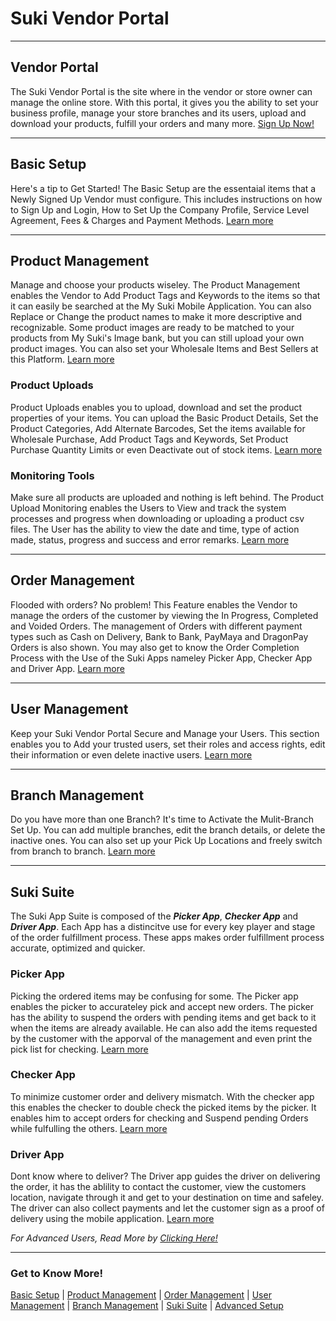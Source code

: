 
Suki Vendor Portal
=======

---
Vendor Portal
----------
The Suki Vendor Portal is the site where in the vendor or store owner can manage the online store. With this portal, it gives you the ability to set your business profile, manage your store branches and its users, upload and download your products, fulfill your orders and many more. [Sign Up Now!](https://suki.io/)

---
Basic Setup
----------
Here's a tip to Get Started! The Basic Setup are the essentaial items that a Newly Signed Up Vendor must configure. This includes instructions on how to Sign Up and Login, How to Set Up the Company Profile, Service Level Agreement, Fees & Charges and Payment Methods. [Learn more](basicsetup.md) 

---
Product Management
----------

Manage and choose your products wiseley. The Product Management enables the Vendor to Add Product Tags and Keywords to the items so that it can easily be searched at the My Suki Mobile Application. You can also Replace or Change the product names to make it more descriptive and recognizable. Some product images are ready to be matched to your products from My Suki's Image bank, but you can still upload your own product images. You can also set your Wholesale Items and Best Sellers at this Platform. [Learn more](productmanagement.md)

### Product Uploads
Product Uploads enables you to upload, download and set the product properties of your items. You can upload the Basic Product Details, Set the Product Categories, Add Alternate Barcodes, Set the items available for Wholesale Purchase, Add Product Tags and Keywords, Set Product Purchase Quantity Limits or even Deactivate out of stock items. [Learn more](productuploads.md)

### Monitoring Tools
Make sure all products are uploaded and nothing is left behind. The Product Upload Monitoring enables the Users to View and track the system processes and progress when downloading or uploading a product csv files. The User has the ability to view the date and time, type of action made, status, progress and success and error remarks. [Learn more](systemmonitoring.md)

---
Order Management
----------
Flooded with orders? No problem! This Feature enables the Vendor to manage the orders of the customer by viewing the In Progress, Completed and Voided Orders. The management of Orders with different payment types such as Cash on Delivery, Bank to Bank, PayMaya and DragonPay Orders is also shown. You may also get to know the Order Completion Process with the Use of the Suki Apps nameley Picker App, Checker App and Driver App. [Learn more](ordermanagement.md)

---
User Management
----------
Keep your Suki Vendor Portal Secure and Manage your Users. This section enables you to Add your trusted users, set their roles and access rights, edit their information or even delete inactive users. [Learn more](usermanagement.md)

---
Branch Management
----------
Do you have more than one Branch? It's time to Activate the Mulit-Branch Set Up. You can add multiple branches, edit the branch details, or delete the inactive ones. You can also set up your Pick Up Locations and freely switch from branch to branch. [Learn more](branchmanagement.md)

---
Suki Suite
----------
The Suki App Suite is composed of the ***Picker App***, ***Checker App*** and ***Driver App***. Each App has a distincitve use for every key player and stage of the order fulfillment process. These apps makes order fulfillment process accurate, optimized and quicker.

### Picker App
Picking the ordered items may be confusing for some. The Picker app enables the picker to accurateley pick and accept new orders. The picker has the ability to suspend the orders with pending items and get back to it when the items are already available. He can also add the items requested by the customer with the apporval of the management and even print the pick list for checking. [Learn more](picker.md)

### Checker App
To minimize customer order and delivery mismatch. With the checker app this enables the checker to double check the picked items by the picker. It enables him to accept orders for checking and Suspend pending Orders while fulfulling the others. [Learn more](checker.md)

### Driver App
Dont know where to deliver? The Driver app guides the driver on delivering the order, it has the ablility to contact the customer, view the customers location, navigate through it and get to your destination on time and safeley. The driver can also collect payments and let the customer sign as a proof of delivery using the mobile application. [Learn more](driver.md)

*For Advanced Users, Read More by [Clicking Here!](/vendors/advancedsetup.md)*

---
### Get to Know More!

[Basic Setup](basicsetup.md) | [Product Management](productmanagement.md) | [Order Management](ordermanagement.md) | [User Management](usermanagement.md) | [Branch Management](branchmanagement.md) | [Suki Suite](/vendors/index.md#Suki_Suite) | [Advanced Setup](advancedsetup.md)
